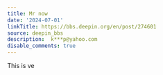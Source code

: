 ```yaml
---
title: Mr now
date: '2024-07-01'
linkTitle: https://bbs.deepin.org/en/post/274601
source: deepin_bbs
description:  k***p@yahoo.com 
disable_comments: true
---
```

This is ve
